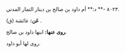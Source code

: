 ٨٠٢٣ -** د:** أم داود بن صالح بن دينار التمار المدني.

**عَن:** عائشة (ق) .

**روى عنها:** ابنها داود بن صالح.

روى لها أبو داود.